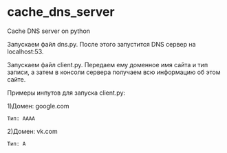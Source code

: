 # cache_dns_server
Cache DNS server on python

Запускаем файл dns.py. После этого запустится DNS сервер на localhost:53.

Запускаем файл client.py. Передаем ему доменное имя сайта и тип записи, а затем в консоли сервера получаем всю информацию об этом сайте.

Примеры инпутов для запуска client.py:

  1)Домен: google.com
  
    Тип: AAAA
  2)Домен: vk.com
  
    Тип: A
